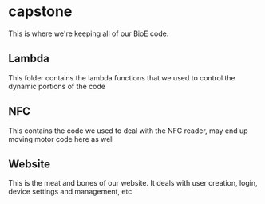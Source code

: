 # capstone
This is where we're keeping all of our BioE code.

## Lambda
This folder contains the lambda functions that we used to control the dynamic portions of the code

## NFC
This contains the code we used to deal with the NFC reader, may end up moving motor code here as well

## Website
This is the meat and bones of our website. It deals with user creation, login, device settings and management, etc
